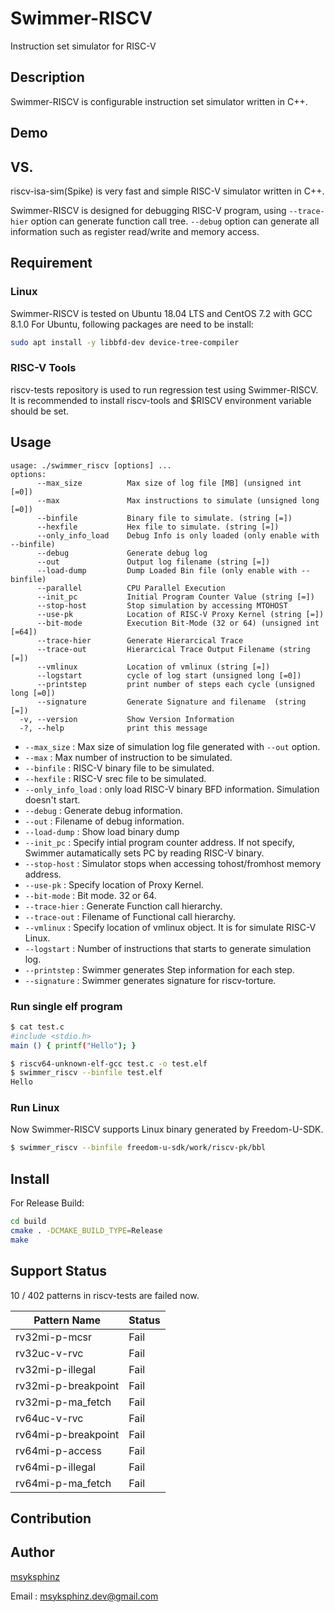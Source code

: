Swimmer-RISCV
=============

Instruction set simulator for RISC-V

## Description

Swimmer-RISCV is configurable instruction set simulator written in C++.

## Demo

## VS.

riscv-isa-sim(Spike) is very fast and simple RISC-V simulator written in C++.

Swimmer-RISCV is designed for debugging RISC-V program, using `--trace-hier` option can generate function call tree.
`--debug` option can generate all information such as register read/write and memory access.

## Requirement

### Linux

Swimmer-RISCV is tested on Ubuntu 18.04 LTS and CentOS 7.2 with GCC 8.1.0
For Ubuntu, following packages are need to be install:

```sh
sudo apt install -y libbfd-dev device-tree-compiler
```

### RISC-V Tools

riscv-tests repository is used to run regression test using Swimmer-RISCV.
It is recommended to install riscv-tools and $RISCV environment variable should be set.

## Usage

```
usage: ./swimmer_riscv [options] ...
options:
      --max_size          Max size of log file [MB] (unsigned int [=0])
      --max               Max instructions to simulate (unsigned long [=0])
      --binfile           Binary file to simulate. (string [=])
      --hexfile           Hex file to simulate. (string [=])
      --only_info_load    Debug Info is only loaded (only enable with --binfile)
      --debug             Generate debug log
      --out               Output log filename (string [=])
      --load-dump         Dump Loaded Bin file (only enable with --binfile)
      --parallel          CPU Parallel Execution
      --init_pc           Initial Program Counter Value (string [=])
      --stop-host         Stop simulation by accessing MTOHOST
      --use-pk            Location of RISC-V Proxy Kernel (string [=])
      --bit-mode          Execution Bit-Mode (32 or 64) (unsigned int [=64])
      --trace-hier        Generate Hierarcical Trace
      --trace-out         Hierarcical Trace Output Filename (string [=])
      --vmlinux           Location of vmlinux (string [=])
      --logstart          cycle of log start (unsigned long [=0])
      --printstep         print number of steps each cycle (unsigned long [=0])
      --signature         Generate Signature and filename  (string [=])
  -v, --version           Show Version Information
  -?, --help              print this message
```

- `--max_size` : Max size of simulation log file generated with `--out` option.
- `--max` : Max number of instruction to be simulated.
- `--binfile` : RISC-V binary file to be simulated.
- `--hexfile` : RISC-V srec file to be simulated.
- `--only_info_load` : only load RISC-V binary BFD information. Simulation doesn't start.
- `--debug` : Generate debug information.
- `--out` : Filename of debug information.
- `--load-dump` : Show load binary dump
- `--init_pc` : Specify intial program counter address. If not specify, Swimmer autamatically sets PC by reading RISC-V binary.
- `--stop-host` : Simulator stops when accessing tohost/fromhost memory address.
- `--use-pk` : Specify location of Proxy Kernel.
- `--bit-mode` : Bit mode. 32 or 64.
- `--trace-hier` : Generate Function call hierarchy.
- `--trace-out` : Filename of Functional call hierarchy.
- `--vmlinux` : Specify location of vmlinux object. It is for simulate RISC-V Linux.
- `--logstart` : Number of instructions that starts to generate simulation log.
- `--printstep` : Swimmer generates Step information for each step.
- `--signature` : Swimmer generates signature for riscv-torture.

### Run single elf program

```sh
$ cat test.c
#include <stdio.h>
main () { printf("Hello"); }

$ riscv64-unknown-elf-gcc test.c -o test.elf
$ swimmer_riscv --binfile test.elf
Hello
```

### Run Linux

Now Swimmer-RISCV supports Linux binary generated by Freedom-U-SDK.

```sh
$ swimmer_riscv --binfile freedom-u-sdk/work/riscv-pk/bbl
```

## Install

For Release Build:

```sh
cd build
cmake . -DCMAKE_BUILD_TYPE=Release
make
```

## Support Status

10 / 402 patterns in riscv-tests are failed now.

| Pattern Name        | Status |
|---------------------|--------|
| rv32mi-p-mcsr       | Fail   |
| rv32uc-v-rvc        | Fail   |
| rv32mi-p-illegal    | Fail   |
| rv32mi-p-breakpoint | Fail   |
| rv32mi-p-ma_fetch   | Fail   |
| rv64uc-v-rvc        | Fail   |
| rv64mi-p-breakpoint | Fail   |
| rv64mi-p-access     | Fail   |
| rv64mi-p-illegal    | Fail   |
| rv64mi-p-ma_fetch   | Fail   |

## Contribution

## Author

[msyksphinz](https://github.com/msyksphinz)

Email : msyksphinz.dev@gmail.com
